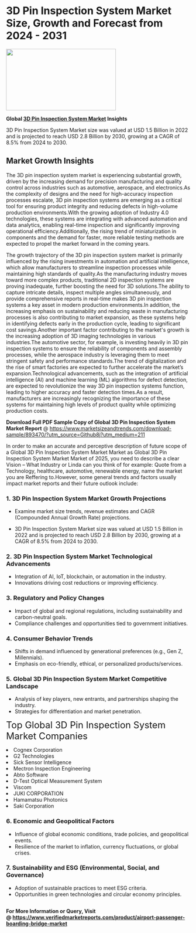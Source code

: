 <H1>3D Pin Inspection System Market Size, Growth and Forecast from 2024 - 2031</H1><img class="aligncenter size-medium wp-image-584254" src="https://thirdeyenews.in/wp-content/uploads/2024/09/Global-Market-Research-300x168.jpeg" alt="" width="300" height="168" /><p><strong>Global&nbsp;<a href="https://www.marketsizeandtrends.com/download-sample/893470/?utm_source=Github8j?utm_medium=211">3D Pin Inspection System Market</a> Insights</strong></p><p>3D Pin Inspection System Market size was valued at USD 1.5 Billion in 2022 and is projected to reach USD 2.8 Billion by 2030, growing at a CAGR of 8.5% from 2024 to 2030.</p><p><h2>Market Growth Insights</h2> <p>The 3D pin inspection system market is experiencing substantial growth, driven by the increasing demand for precision manufacturing and quality control across industries such as automotive, aerospace, and electronics.As the complexity of designs and the need for high-accuracy inspection processes escalate, 3D pin inspection systems are emerging as a critical tool for ensuring product integrity and reducing defects in high-volume production environments.With the growing adoption of Industry 4.0 technologies, these systems are integrating with advanced automation and data analytics, enabling real-time inspection and significantly improving operational efficiency.Additionally, the rising trend of miniaturization in components and the demand for faster, more reliable testing methods are expected to propel the market forward in the coming years.</p> <p>The growth trajectory of the 3D pin inspection system market is primarily influenced by the rising investments in automation and artificial intelligence, which allow manufacturers to streamline inspection processes while maintaining high standards of quality.As the manufacturing industry moves toward more complex products, traditional 2D inspection systems are proving inadequate, further boosting the need for 3D solutions.The ability to capture intricate details, inspect multiple angles simultaneously, and provide comprehensive reports in real-time makes 3D pin inspection systems a key asset in modern production environments.In addition, the increasing emphasis on sustainability and reducing waste in manufacturing processes is also contributing to market expansion, as these systems help in identifying defects early in the production cycle, leading to significant cost savings.Another important factor contributing to the market's growth is the increasing adoption of 3D imaging technologies in various industries.The automotive sector, for example, is investing heavily in 3D pin inspection systems to ensure the reliability of components and assembly processes, while the aerospace industry is leveraging them to meet stringent safety and performance standards.The trend of digitalization and the rise of smart factories are expected to further accelerate the market’s expansion.Technological advancements, such as the integration of artificial intelligence (AI) and machine learning (ML) algorithms for defect detection, are expected to revolutionize the way 3D pin inspection systems function, leading to higher accuracy and faster detection times.As a result, manufacturers are increasingly recognizing the importance of these systems for maintaining high levels of product quality while optimizing production costs.<p><span class=""><strong>Download Full PDF Sample Copy of Global 3D Pin Inspection System Market Report</strong> @ <a href="https://www.marketsizeandtrends.com/download-sample/893470/?utm_source=Github8j?utm_medium=211" target="_blank">https://www.marketsizeandtrends.com/download-sample/893470/?utm_source=Github8j?utm_medium=211</a></span></p><p>In order to make an accurate and perceptive description of future scope of a Global&nbsp;3D Pin Inspection System Market Market as Global&nbsp;3D Pin Inspection System Market Market of 2025, you need to describe a clear Vision &ndash; What Industry or Linda can you think of for example: Quote from a Technology, healthcare, automotive, renewable energy, name the market you are Reffering to.However, some general trends and factors usually impact market reports and their future outlook include:</p><h3>1.&nbsp;<strong>3D Pin Inspection System Market Growth Projections</strong></h3><ul><li>Examine market size trends, revenue estimates and CAGR (Compounded Annual Growth Rate) projections.</li><li><p>3D Pin Inspection System Market size was valued at USD 1.5 Billion in 2022 and is projected to reach USD 2.8 Billion by 2030, growing at a CAGR of 8.5% from 2024 to 2030.</p></li></ul><h3>2.&nbsp;<strong>3D Pin Inspection System Market Technological Advancements</strong></h3><ul><li>Integration of AI, IoT, blockchain, or automation in the industry.</li><li>Innovations driving cost reductions or improving efficiency.</li></ul><h3>3.&nbsp;<strong>Regulatory and Policy Changes</strong></h3><ul><li>Impact of global and regional regulations, including sustainability and carbon-neutral goals.</li><li>Compliance challenges and opportunities tied to government initiatives.</li></ul><h3>4.&nbsp;<strong>Consumer Behavior Trends</strong></h3><ul><li>Shifts in demand influenced by generational preferences (e.g., Gen Z, Millennials).</li><li>Emphasis on eco-friendly, ethical, or personalized products/services.</li></ul><h3>5.&nbsp;<strong>Global 3D Pin Inspection System Market Competitive Landscape</strong></h3><ul><li>Analysis of key players, new entrants, and partnerships shaping the industry.</li><li>Strategies for differentiation and market penetration.</li></ul><p data-pm-slice="1 1 []"><span style="color: inherit; font-family: inherit; font-size: 25px;">Top Global 3D Pin Inspection System Market Companies</span></p><div class="" data-test-id=""><p><li>Cognex Corporation</li><li> G2 Technologies</li><li> Sick Sensor Intelligence</li><li> Mectron Inspection Engineering</li><li> Abto Software</li><li> D-Test Optical Measurement System</li><li> Viscom</li><li> JUKI CORPORATION</li><li> Hamamatsu Photonics</li><li> Saki Corporation</li></p></div><h3>6.&nbsp;<strong>Economic and Geopolitical Factors</strong></h3><ul><li>Influence of global economic conditions, trade policies, and geopolitical events.</li><li>Resilience of the market to inflation, currency fluctuations, or global crises.</li></ul><h3>7.&nbsp;<strong>Sustainability and ESG (Environmental, Social, and Governance)</strong></h3><ul><li>Adoption of sustainable practices to meet ESG criteria.</li><li>Opportunities in green technologies and circular economy principles.</li></ul><h2><strong style="font-size: 14px;">For More Information or Query, Visit @&nbsp;</strong><a style="background-color: #ffffff; font-size: 14px;" href="https://www.marketsizeandtrends.com/report/3d-pin-inspection-system-market/" target="_blank">https://www.verifiedmarketreports.com/product/airport-passenger-boarding-bridge-market</a></h2>